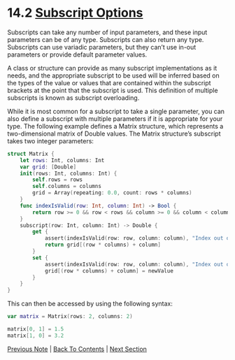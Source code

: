 # 14.2 [Subscript Options](https://developer.apple.com/library/content/documentation/Swift/Conceptual/Swift_Programming_Language/Subscripts.html#//apple_ref/doc/uid/TP40014097-CH16-ID308)

Subscripts can take any number of input parameters, and these input parameters can be of any type. Subscripts can also return any type. Subscripts can use variadic parameters, but they can’t use in-out parameters or provide default parameter values.

A class or structure can provide as many subscript implementations as it needs, and the appropriate subscript to be used will be inferred based on the types of the value or values that are contained within the subscript brackets at the point that the subscript is used. This definition of multiple subscripts is known as subscript overloading.

While it is most common for a subscript to take a single parameter, you can also define a subscript with multiple parameters if it is appropriate for your type. The following example defines a Matrix structure, which represents a two-dimensional matrix of Double values. The Matrix structure’s subscript takes two integer parameters:

```Swift
struct Matrix {
    let rows: Int, columns: Int
    var grid: [Double]
    init(rows: Int, columns: Int) {
        self.rows = rows
        self.columns = columns
        grid = Array(repeating: 0.0, count: rows * columns)
    }
    func indexIsValid(row: Int, column: Int) -> Bool {
        return row >= 0 && row < rows && column >= 0 && column < columns
    }
    subscript(row: Int, column: Int) -> Double {
        get {
            assert(indexIsValid(row: row, column: column), "Index out of range")
            return grid[(row * columns) + column]
        }
        set {
            assert(indexIsValid(row: row, column: column), "Index out of range")
            grid[(row * columns) + column] = newValue
        }
    }
}
```

This can then be accessed by using the following syntax:

```Swift
var matrix = Matrix(rows: 2, columns: 2)

matrix[0, 1] = 1.5
matrix[1, 0] = 3.2
```

[Previous Note](../14%20-%20Subscripts/14.1%20-%20Subscript%20Syntax.md) | [Back To Contents](https://github.com/Firanus/swift-language-guide-notes) |  [Next Section](../15%20-%20Optional%20Chaining/15.0%20-%20Optional%20Chaining.md)